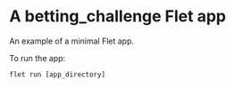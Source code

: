# A betting_challenge Flet app

An example of a minimal Flet app.

To run the app:

```
flet run [app_directory]
```